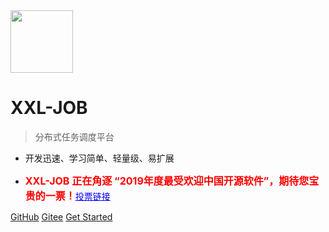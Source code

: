<img src="https://www.xuxueli.com/doc/static/xxl-job/images/xxl-logo.png" width="100" >

# XXL-JOB

> 分布式任务调度平台

- 开发迅速、学习简单、轻量级、易扩展

- <span style="color:red;font-size: 16px;font-weight: bold;" >XXL-JOB 正在角逐 “2019年度最受欢迎中国开源软件”，期待您宝贵的一票！</span><a style="color:blue;" href="https://www.oschina.net/project/top_cn_2019" target="_blank">投票链接</a>

[GitHub](https://github.com/xuxueli/xxl-job/)
[Gitee](http://gitee.com/xuxueli0323/xxl-job)
[Get Started](#《分布式任务调度平台XXL-JOB》)